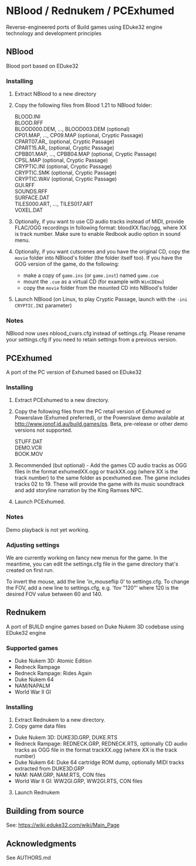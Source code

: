# NBlood / Rednukem / PCExhumed
Reverse-engineered ports of Build games using EDuke32 engine technology and development principles

## NBlood
Blood port based on EDuke32

### Installing
1. Extract NBlood to a new directory
2. Copy the following files from Blood 1.21 to NBlood folder:

   BLOOD.INI  
   BLOOD.RFF  
   BLOOD000.DEM, ..., BLOOD003.DEM (optional)  
   CP01.MAP, ..., CP09.MAP (optional, Cryptic Passage)  
   CPART07.AR_ (optional, Cryptic Passage)  
   CPART15.AR_ (optional, Cryptic Passage)  
   CPBB01.MAP, ..., CPBB04.MAP (optional, Cryptic Passage)  
   CPSL.MAP (optional, Cryptic Passage)  
   CRYPTIC.INI (optional, Cryptic Passage)  
   CRYPTIC.SMK (optional, Cryptic Passage)  
   CRYPTIC.WAV (optional, Cryptic Passage)  
   GUI.RFF  
   SOUNDS.RFF  
   SURFACE.DAT  
   TILES000.ART, ..., TILES017.ART  
   VOXEL.DAT  

3. Optionally, if you want to use CD audio tracks instead of MIDI, provide FLAC/OGG recordings in following format: bloodXX.flac/ogg, where XX is track number. Make sure to enable Redbook audio option in sound menu.
4. Optionally, if you want cutscenes and you have the original CD, copy the `movie` folder into NBlood's folder (the folder itself too).
If you have the GOG version of the game, do the following:
   * make a copy of `game.ins` (or `game.inst`) named `game.cue`
   * mount the `.cue` as a virtual CD (for example with `WinCDEmu`)
   * copy the `movie` folder from the mounted CD into NBlood's folder
5. Launch NBlood (on Linux, to play Cryptic Passage, launch with the `-ini CRYPTIC.INI` parameter)

### Notes
NBlood now uses nblood_cvars.cfg instead of settings.cfg. Please rename your settings.cfg if you need to retain settings from a previous version.

## PCExhumed
A port of the PC version of Exhumed based on EDuke32

### Installing
1. Extract PCExhumed to a new directory.
2. Copy the following files from the PC retail version of Exhumed or Powerslave (Exhumed preferred), or the Powerslave demo available at http://www.jonof.id.au/build.games/ps. Beta, pre-release or other demo versions not supported.

   STUFF.DAT  
   DEMO.VCR  
   BOOK.MOV

3. Recommended (but optional) - Add the games CD audio tracks as OGG files in the format exhumedXX.ogg or trackXX.ogg (where XX is the track number) to the same folder as
   pcexhumed.exe. The game includes tracks 02 to 19.
   These will provide the game with its music soundtrack and add storyline narration by the King Ramses NPC.

4. Launch PCExhumed.

### Notes
Demo playback is not yet working.

### Adjusting settings
We are currently working on fancy new menus for the game. In the meantime, you can edit the settings.cfg file in the game directory that's created on first run.

To invert the mouse, add the line 'in_mouseflip 0' to settings.cfg.
To change the FOV, add a new line to settings.cfg, e.g. 'fov "120"' where 120 is the desired FOV value between 60 and 140.

## Rednukem
A port of BUILD engine games based on Duke Nukem 3D codebase using EDuke32 engine

### Supported games

* Duke Nukem 3D: Atomic Edition
* Redneck Rampage
* Redneck Rampage: Rides Again
* Duke Nukem 64
* NAM/NAPALM
* World War II GI

### Installing
1. Extract Rednukem to a new directory.
2. Copy game data files
* Duke Nukem 3D: DUKE3D.GRP, DUKE.RTS
* Redneck Rampage: REDNECK.GRP, REDNECK.RTS, optionally CD audio tracks as OGG file in the format trackXX.ogg (where XX is the track number)
* Duke Nukem 64: Duke 64 cartridge ROM dump, optionally MIDI tracks extracted from DUKE3D.GRP
* NAM: NAM.GRP, NAM.RTS, CON files
* World War II GI: WW2GI.GRP, WW2GI.RTS, CON files
3. Launch Rednukem

## Building from source
See: https://wiki.eduke32.com/wiki/Main_Page

## Acknowledgments
  See AUTHORS.md
